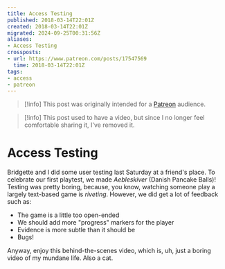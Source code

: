 ```yaml
---
title: Access Testing
published: 2018-03-14T22:01Z
created: 2018-03-14T22:01Z
migrated: 2024-09-25T00:31:56Z
aliases:
- Access Testing
crossposts:
- url: https://www.patreon.com/posts/17547569
  time: 2018-03-14T22:01Z
tags:
- access
- patreon
---
```


> [!info]
> This post was originally intended for a [Patreon](../tags/patreon.md) audience.

> [!info]
> This post used to have a video, but since I no longer feel comfortable sharing it, I've removed it.

# Access Testing

Bridgette and I did some user testing last Saturday at a friend's place. To celebrate our first playtest, we made _Aebleskiver_ (Danish Pancake Balls)! Testing was pretty boring, because, you know, watching someone play a largely text-based game is _riveting_. However, we did get a lot of feedback such as:

- The game is a little too open-ended
- We should add more "progress" markers for the player
- Evidence is more subtle than it should be
- Bugs!

Anyway, enjoy this behind-the-scenes video, which is, uh, just a boring video of my mundane life. Also a cat.
